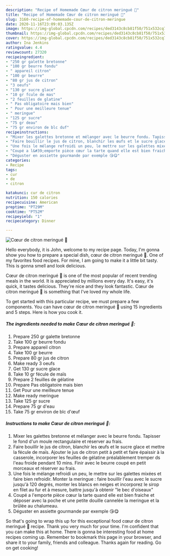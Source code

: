 ```yaml
---
description: "Recipe of Homemade Cœur de citron meringué 🍋"
title: "Recipe of Homemade Cœur de citron meringué 🍋"
slug: 3160-recipe-of-homemade-cour-de-citron-meringue
date: 2020-11-16T23:09:03.135Z
image: https://img-global.cpcdn.com/recipes/ded3143c8cb81f50/751x532cq70/coeur-de-citron-meringue-🍋-photo-principale-de-la-recette.jpg
thumbnail: https://img-global.cpcdn.com/recipes/ded3143c8cb81f50/751x532cq70/coeur-de-citron-meringue-🍋-photo-principale-de-la-recette.jpg
cover: https://img-global.cpcdn.com/recipes/ded3143c8cb81f50/751x532cq70/coeur-de-citron-meringue-🍋-photo-principale-de-la-recette.jpg
author: Ina Jenkins
ratingvalue: 4.4
reviewcount: 27320
recipeingredient:
- "250 gr galette bretonne"
- "100 gr beurre fondu"
- " appareil citron"
- "100 gr beurre"
- "80 gr jus de citron"
- "3 oeufs"
- "130 gr sucre glace"
- "10 gr fcule de mas"
- "2 feuilles de glatine"
- " Pas obligatoire mais bien"
- " Pour une meilleure tenue"
- " meringue"
- "125 gr sucre"
- "75 gr deau"
- "75 gr environ de blc duf"
recipeinstructions:
- "Mixer les galettes bretonne et mélanger avec le beurre fondu. Tapisser le fond d&#39;un moule rectangulaire et réserver au frais."
- "Faire bouillir le jus de citron, blanchir les œufs et le sucre glace et mettre la fécule de maïs. Ajouter le jus de citron petit à petit et faire épaissir à la casserole, incorporer les feuilles de gélatine préalablement tremper ds l&#39;eau froide pendant 10 mins. Finir avec le beurre coupé en petit morceaux et réserver au frais."
- "Une fois le mélange refroidi un peu, le mettre sur les galettes mixées et faire bien refroidir. Monter la meringue : faire bouillir l&#39;eau avec le sucre jusqu&#39;à 120 degrés, monter les blancs en neiges et incorporez le sirop en filet au fur et à mesure, battre jusqu&#39;à obtenir &#34;le bec d&#39;oiseaux&#34;"
- "Coupé a l&#39;emporte pièce cœur la tarte quand elle est bien fraiche et déposer avec la poche et une petite douille cannelée la meringue et la brûlée au chalumeau."
- "Déguster en assiette gourmande par exemple 😘😋"
categories:
- Recipe
tags:
- cur
- de
- citron

katakunci: cur de citron 
nutrition: 150 calories
recipecuisine: American
preptime: "PT29M"
cooktime: "PT52M"
recipeyield: "1"
recipecategory: Dinner

---
```



![Cœur de citron meringué 🍋](https://img-global.cpcdn.com/recipes/ded3143c8cb81f50/751x532cq70/coeur-de-citron-meringue-🍋-photo-principale-de-la-recette.jpg)

Hello everybody, it is John, welcome to my recipe page. Today, I'm gonna show you how to prepare a special dish, cœur de citron meringué 🍋. One of my favorites food recipes. For mine, I am going to make it a little bit tasty. This is gonna smell and look delicious.

Cœur de citron meringué 🍋 is one of the most popular of recent trending meals in the world. It is appreciated by millions every day. It's easy, it's quick, it tastes delicious. They're nice and they look fantastic. Cœur de citron meringué 🍋 is something that I've loved my whole life.




To get started with this particular recipe, we must prepare a few components. You can have cœur de citron meringué 🍋 using 15 ingredients and 5 steps. Here is how you cook it.

<!--inarticleads1-->

##### The ingredients needed to make Cœur de citron meringué 🍋:

1. Prepare 250 gr galette bretonne
1. Take 100 gr beurre fondu
1. Prepare  appareil citron
1. Take 100 gr beurre
1. Prepare 80 gr jus de citron
1. Make ready 3 oeufs
1. Get 130 gr sucre glace
1. Take 10 gr fécule de maïs
1. Prepare 2 feuilles de gélatine
1. Prepare  Pas obligatoire mais bien
1. Get  Pour une meilleure tenue
1. Make ready  meringue
1. Take 125 gr sucre
1. Prepare 75 gr d&#39;eau
1. Take 75 gr environ de blc d&#39;œuf




<!--inarticleads2-->

##### Instructions to make Cœur de citron meringué 🍋:

1. Mixer les galettes bretonne et mélanger avec le beurre fondu. Tapisser le fond d&#39;un moule rectangulaire et réserver au frais.
1. Faire bouillir le jus de citron, blanchir les œufs et le sucre glace et mettre la fécule de maïs. Ajouter le jus de citron petit à petit et faire épaissir à la casserole, incorporer les feuilles de gélatine préalablement tremper ds l&#39;eau froide pendant 10 mins. Finir avec le beurre coupé en petit morceaux et réserver au frais.
1. Une fois le mélange refroidi un peu, le mettre sur les galettes mixées et faire bien refroidir. Monter la meringue : faire bouillir l&#39;eau avec le sucre jusqu&#39;à 120 degrés, monter les blancs en neiges et incorporez le sirop en filet au fur et à mesure, battre jusqu&#39;à obtenir &#34;le bec d&#39;oiseaux&#34;
1. Coupé a l&#39;emporte pièce cœur la tarte quand elle est bien fraiche et déposer avec la poche et une petite douille cannelée la meringue et la brûlée au chalumeau.
1. Déguster en assiette gourmande par exemple 😘😋




So that's going to wrap this up for this exceptional food cœur de citron meringué 🍋 recipe. Thank you very much for your time. I'm confident that you can make this at home. There is gonna be interesting food at home recipes coming up. Remember to bookmark this page in your browser, and share it to your family, friends and colleague. Thanks again for reading. Go on get cooking!
